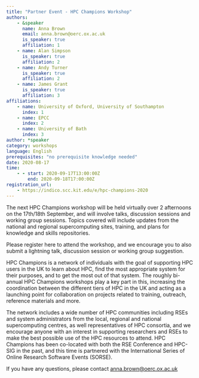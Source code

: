 ```yaml
---
title: "Partner Event - HPC Champions Workshop"
authors:
    - &speaker
      name: Anna Brown
      email: anna.brown@oerc.ox.ac.uk
      is_speaker: true
      affiliation: 1
    - name: Alan Simpson
      is_speaker: true
      affiliation: 2
    - name: Andy Turner
      is_speaker: true
      affiliation: 2
    - name: James Grant
      is_speaker: true
      affiliation: 3
affiliations:
    - name: University of Oxford, University of Southampton
      index: 1
    - name: EPCC
      index: 2
    - name: University of Bath
      index: 3
author: *speaker
category: workshops
language: English
prerequisites: "no prerequisite knowledge needed"
date: 2020-08-17
time:
    - - start: 2020-09-17T13:00:00Z
        end: 2020-09-18T17:00:00Z
registration_url:
    - https://indico.scc.kit.edu/e/hpc-champions-2020
---
```

The next HPC Champions workshop will be held virtually over 2 afternoons on the 17th/18th September, and will involve talks, discussion sessions and working group sessions. Topics covered will include updates from the national and regional supercomputing sites, training, and plans for knowledge and skills repositories. 

Please register here to attend the workshop, and we encourage you to also submit a lightning talk, discussion session or working group suggestion.

HPC Champions is a network of individuals with the goal of supporting HPC users in the UK to learn about HPC, find the most appropriate system for their purposes, and to get the most out of that system. The roughly bi-annual HPC Champions workshops play a key part in this, increasing the coordination between the different tiers of HPC in the UK and acting as a launching point for collaboration on projects related to training, outreach, reference materials and more. 

The network includes a wide number of HPC communities including RSEs and system administrators from the local, regional and national supercomputing centres, as well representatives of HPC consortia, and we encourage anyone with an interest in supporting researchers and RSEs to make the best possible use of the HPC resources to attend. HPC Champions has been co-located with both the RSE Conference and HPC-SIG in the past, and this time is partnered with the International Series of Online Research Software Events (SORSE).

If you have any questions, please contact anna.brown@oerc.ox.ac.uk
